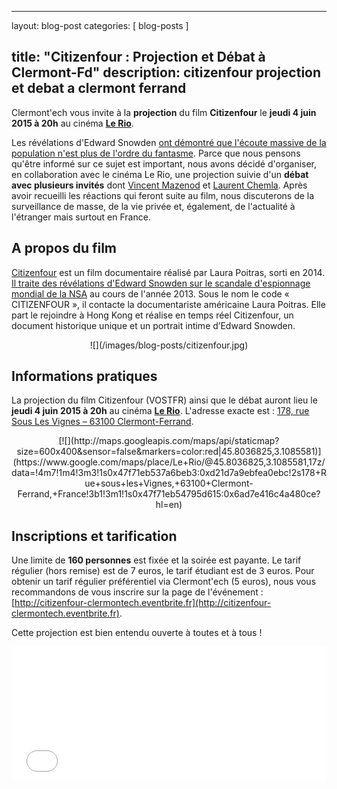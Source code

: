 ---
layout: blog-post
categories: [ blog-posts ]

title: "Citizenfour : Projection et Débat à Clermont-Fd"
description: citizenfour projection et debat a clermont ferrand
------

Clermont'ech vous invite à la **projection** du film **Citizenfour** le **jeudi
4 juin 2015 à 20h** au cinéma [**Le Rio**](http://cinemalerio.com/).

Les révélations d'Edward Snowden [ont démontré que l'écoute massive de la
population n'est plus de l'ordre du
fantasme](http://jenairienacacher.fr/surveillance.html). Parce que nous pensons
qu'être informé sur ce sujet est important, nous avons décidé d'organiser, en
collaboration avec le cinéma Le Rio, une projection suivie d'un **débat avec
plusieurs invités** dont [Vincent Mazenod](https://twitter.com/mazenovi) et
[Laurent Chemla](https://twitter.com/laurentchemla). Après avoir recueilli les
réactions qui feront suite au film, nous discuterons de la surveillance de
masse, de la vie privée et, également, de l'actualité à l'étranger mais surtout
en France.

## A propos du film

[Citizenfour](https://citizenfourfilm.com/) est un film documentaire réalisé
par Laura Poitras, sorti en 2014. [Il traite des révélations d'Edward Snowden
sur le scandale d'espionnage mondial de la
NSA](https://fr.wikipedia.org/wiki/Citizenfour) au cours de l'année 2013. Sous
le nom le code « CITIZENFOUR », il contacte la documentariste américaine Laura
Poitras. Elle part le rejoindre à Hong Kong et réalise en temps réel
Citizenfour, un document historique unique et un portrait intime d’Edward
Snowden.

<center>
![](/images/blog-posts/citizenfour.jpg)
</center>

## Informations pratiques

La projection du film Citizenfour (VOSTFR) ainsi que le débat auront lieu le
**jeudi 4 juin 2015 à 20h** au cinéma [**Le Rio**](http://cinemalerio.com/).
L'adresse exacte est : [178, rue Sous Les Vignes – 63100
Clermont-Ferrand](https://www.google.com/maps/place/Le+Rio/@45.8036825,3.1085581,17z/data=!4m7!1m4!3m3!1s0x47f71eb537a6beb3:0xd21d7a9ebfea0ebc!2s178+Rue+sous+les+Vignes,+63100+Clermont-Ferrand,+France!3b1!3m1!1s0x47f71eb54795d615:0x6ad7e416c4a480ce?hl=en).

<center>
[![](http://maps.googleapis.com/maps/api/staticmap?size=600x400&sensor=false&markers=color:red|45.8036825,3.1085581)](https://www.google.com/maps/place/Le+Rio/@45.8036825,3.1085581,17z/data=!4m7!1m4!3m3!1s0x47f71eb537a6beb3:0xd21d7a9ebfea0ebc!2s178+Rue+sous+les+Vignes,+63100+Clermont-Ferrand,+France!3b1!3m1!1s0x47f71eb54795d615:0x6ad7e416c4a480ce?hl=en)
</center>

## Inscriptions et tarification

Une limite de **160 personnes** est fixée et la soirée est payante. Le tarif
régulier (hors remise) est de 7 euros, le tarif étudiant est de 3 euros.
Pour obtenir un tarif régulier préférentiel via Clermont'ech (5 euros), nous
vous recommandons de vous inscrire sur la page de l'événement :
[http://citizenfour-clermontech.eventbrite.fr](http://citizenfour-clermontech.eventbrite.fr).

Cette projection est bien entendu ouverte à toutes et à tous !

<iframe  src="//eventbrite.fr/tickets-external?eid=17081765019&ref=etckt" frameborder="0" height="214" width="100%" vspace="0" hspace="0" marginheight="5" marginwidth="5" scrolling="auto" allowtransparency="true"></iframe>
